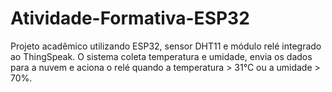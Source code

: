 # Atividade-Formativa-ESP32
Projeto acadêmico utilizando ESP32, sensor DHT11 e módulo relé integrado ao ThingSpeak.  O sistema coleta temperatura e umidade, envia os dados para a nuvem e aciona o relé  quando a temperatura > 31°C ou a umidade > 70%.
